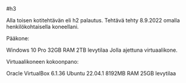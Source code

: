 #h3

Alla toisen kotitehtävän eli h2 palautus. Tehtävä tehty 8.9.2022 omalla henkilökohtaisella koneellani.

Pääkone:

Windows 10 Pro 32GB RAM 2TB levytilaa Jolla ajettuna virtuaalikone.

Virtuaalikoneen kokoonpano:

Oracle VirtualBox 6.1.36 Ubuntu 22.04.1 8192MB RAM 25GB levytilaa



